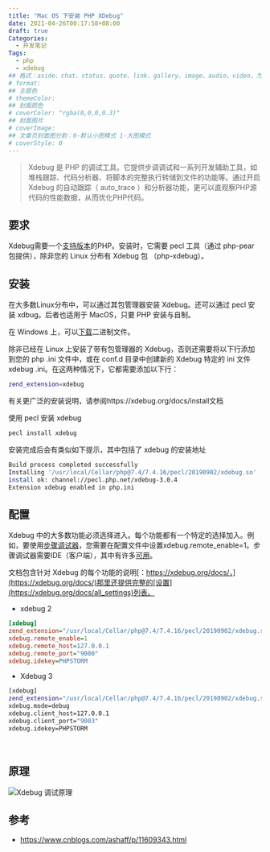 ```yaml
---
title: "Mac OS 下安装 PHP XDebug"
date: 2021-04-26T00:17:58+08:00
draft: true
Categories:
  - 开发笔记
Tags:
  - php
  - xdebug
## 格式：aside、chat、status、quote、link、gallery、image、audio、video，为空则代表标准格式
# format: 
## 主题色
# themeColor: 
## 封面颜色
# coverColor: "rgba(0,0,0,0.3)"
## 封面图片
# coverImage: 
## 文章页封面图分割：0-默认小图模式 1-大图模式
# coverStyle: 0
---
```




<info>

> Xdebug 是 PHP 的调试工具。它提供步调调试和一系列开发辅助工具，如堆栈跟踪、代码分析器、将脚本的完整执行转储到文件的功能等。通过开启 Xdebug 的自动跟踪（ auto_trace ）和分析器功能，更可以直观察PHP源代码的性能数据，从而优化PHP代码。

</info>

## 要求

Xdebug需要一个[支持版本](https://www.php.net/supported-versions.php)的PHP。安装时，它需要 pecl 工具（通过 php-pear 包提供），除非您的 Linux 分布有 Xdebug 包 （php-xdebug）。

## 安装

在大多数Linux分布中，可以通过其包管理器安装 Xdebug。还可以通过 pecl 安装 xdbug。后者也适用于 MacOS，只要 PHP 安装与自制。

在 Windows 上，可以[下载](https://xdebug.org/download#releases)二进制文件。

除非已经在 Linux 上安装了带有包管理器的 Xdebug，否则还需要将以下行添加到您的 php .ini 文件中，或在 conf.d 目录中创建新的 Xdebug 特定的 ini 文件 xdebug .ini。在这两种情况下，它都需要添加以下行：

```bash
zend_extension=xdebug
```

有关更广泛的安装说明，请参阅https://xdebug.org/docs/install文档



使用 pecl 安装 xdebug

```bash
pecl install xdebug
```

安装完成后会有类似如下提示，其中包括了 xdebug 的安装地址

```bash
Build process completed successfully
Installing '/usr/local/Cellar/php@7.4/7.4.16/pecl/20190902/xdebug.so'
install ok: channel://pecl.php.net/xdebug-3.0.4
Extension xdebug enabled in php.ini
```

## 配置

Xdebug 中的大多数功能必须选择进入。每个功能都有一个特定的选择加入。例如，要使用[步骤调试器](https://xdebug.org/docs/remote)，您需要在配置文件中设置xdebug.remote_enable=1。步骤调试器需要IDE（客户端），其中有许多[可用](https://xdebug.org/docs/remote#clients)。

文档包含针对 Xdebug 的每个功能的说明[：https://xdebug.org/docs/，](https://xdebug.org/docs/)那里还提供完整的[设置](https://xdebug.org/docs/all_settings)列表。



- xdebug 2

```ini
[xdebug]
zend_extension="/usr/local/Cellar/php@7.4/7.4.16/pecl/20190902/xdebug.so"
xdebug.remote_enable=1
xdebug.remote_host=127.0.0.1
xdebug.remote_port="9000"
xdebug.idekey=PHPSTORM
```

- Xdebug 3

```bash
[xdebug]
zend_extension="/usr/local/Cellar/php@7.4/7.4.16/pecl/20190902/xdebug.so"
xdebug.mode=debug
xdebug.client_host=127.0.0.1
xdebug.client_port="9003"
xdebug.idekey=PHPSTORM
```

​    

## 原理

![Xdebug 调试原理](https://cdn.jsdelivr.net/gh/acme-top/static@master/images/2021/04/20210426223856-5394123-d3a83c3dcaddf614.gif)

## 参考

- https://www.cnblogs.com/ashaff/p/11609343.html

